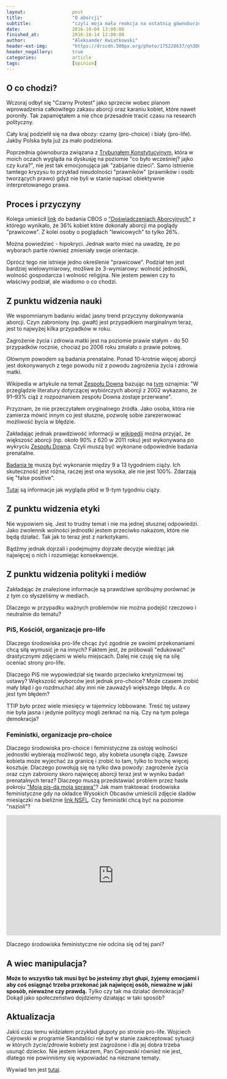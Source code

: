 ```yaml
---
layout:                 post
title:                  "O aborcji"
subtitle:               "czyli moja mała reakcja na ostatnią gównoburzę"
date:                   2016-10-04 13:00:00
finished_at:            2016-10-14 12:00:00
author:                 "Aleksander Kwiatkowski"
header-ext-img:         "https://drscdn.500px.org/photo/175228637/q%3D80_m%3D2000/682c5f3f88d2f2975727e0ccb0d08dbe"
header_nogallery:       true
categories:             article
tags:                   [opinion]
---
```


[cbos-dosw-aborcyjne]: http://www.cbos.pl/SPISKOM.POL/2013/K_060_13.PDF
[science1]: http://www3.interscience.wiley.com/cgi-bin/abstract/65500197/ABSTRACT
[wiki-down]: https://pl.wikipedia.org/wiki/Zesp%C3%B3%C5%82_Downa#Diagnostyka_prenatalna_i_badania_przesiewowe
[down-screening]: http://www.babycenter.com/0_screening-for-down-syndrome_1519375.bc?page=2
[wiki-tk-kryzys]: https://pl.wikipedia.org/wiki/Kryzys_wok%C3%B3%C5%82_Trybuna%C5%82u_Konstytucyjnego_w_Polsce
[9-week]: http://www.babycentre.co.uk/9-weeks-pregnant
[pis-da]: http://e5.pudelek.pl/19e1d26d09ff2f6eaa4230dff44f20177e7a4d81.jpg
[wo-okres]: http://m.natemat.pl/b8d602369c3d53ae49371995e6637a2f,640,0,0,0.png


O co chodzi?
------------

Wczoraj odbył się "Czarny Protest" jako sprzeciw wobec planom wprowadzenia
całkowitego zakasu aborcji oraz karaniu kobiet, które nawet poroniły. Tak zapamiętałem
a nie chce przesadnie tracić czasu na research polityczny.

Cały kraj podzielił się na dwa obozy: czarny (pro-choice) i biały (pro-life).
Jakby Polska była już za mało podzielona.

Poprzednia gównoburza związana z [Trybunałem Konstytucyjnym][wiki-tk-kryzys],
która w moich oczach
wygląda na dyskusję na poziomie "co było wcześniej? jajko czy kura?", nie jest
tak emocjonująca jak "zabijanie dzieci". Samo istnienie tamtego kryzysu to
przykład nieudolności "prawników" (prawników i osób tworzących prawo) gdyż
nie byli w stanie napisać obiektywnie interpretowanego prawa.

Proces i przyczyny
------------------

Kolega umieścił [link][cbos-dosw-aborcyjne] do badania CBOS o ["Doświadczeniach
Aborcyjnych"][cbos-dosw-aborcyjne] z którego wynikało, że 36% kobiet które
dokonały aborcji ma poglądy "prawicowe". Z kolei osoby o poglądach
"lewicowych" to tylko 26%.

Można powiedzieć - hipokryci. Jednak warto mieć na uwadzę, że po wyborach partie
również zmieniały swoje orientacje.

Oprócz tego nie istnieje jedno określenie "prawicowe". Podział ten jest bardziej
wielowymiarowy, możliwe że 3-wymiarowy: wolność jednostki, wolność gospodarcza i
wolność religijna. Nie jestem pewien czy to właściwy podział, ale wiadomo
o co chodzi.


Z punktu widzenia nauki
-----------------------

We wspomnianym badaniu widać jasny trend przyczyny dokonywania aborcji.
Czyn zabroniony (np. gwałt) jest przypadkiem marginalnym teraz, jest to najwyżej
kilka przypadków w roku.

Zagrożenie życia i zdrowia matki
jest na poziomie prawie stałym - do 50 przypadków rocznie, chociaż
po 2006 roku zmalało o prawie połowę.

Głównym powodem są badania prenatalne. Ponad 10-krotnie więcej aborcji jest dokonywanych
z tego powodu niż z powodu zagrożenia życia i zdrowia matki.

Wikipedia w artykule na temat [Zespołu Downa][wiki-down] bazując na [tym][science1] oznajmia:
"W przeglądzie literatury dotyczącej wybiórczych aborcji z 2002 wykazano, że 91–93% ciąż z rozpoznaniem zespołu Downa zostaje przerwane".

Przyznam, że nie przeczytałem oryginalnego źródła. Jako osoba, która nie zamierza
mówić innym co jest słuszne, pozwolę sobie zarezerwować możliwość bycia w błędzie.

Zakładając jednak prawdziwość informacji w [wikipedii][wiki-down] można przyjąć, że
większość aborcji (np. około 90% z 620 w 2011 roku) jest wykonywana po wykryciu
[Zespołu Downa][wiki-down]. Czyli muszą być wykonane odpowiednie badania prenatalne.

[Badania te][down-screening] muszą być wykonanie między 9 a 13 tygodniem ciąży.
Ich skuteczność jest różna, raczej jest ona wysoka, ale nie jest 100%. Zdarzają
się "false positive".

[Tutaj][9-week] są informacje jak wygląda płód w 9-tym tygodniu ciąży.

Z punktu widzenia etyki
-----------------------

Nie wypowiem się. Jest to trudny temat i nie ma jednej słusznej odpowiedzi.
Jako zwolennik wolności jednostki jestem przeciwko nakazom, które nie będą
działać. Tak jak to teraz jest z narkotykami.

Bądźmy jednak dojrzali i podejmujmy dojrzałe decyzje wiedząc jak najwięcej o
nich i rozumiejąc konsekwencje.


Z punktu widzenia polityki i mediów
-----------------------------------

Zakładając że znalezione informacje są prawdziwe spróbujmy porównać je z tym
co słyszeliśmy w mediach.

Dlaczego w przypadku ważnych problemów nie można podejść rzeczowo i neutralnie do
tematu?

### PiS, Kościół, organizacje pro-life

Dlaczego środowiska pro-life chcąc żyć zgodnie ze swoimi przekonaniami
chcą siłą wymusić je na innych? Faktem jest, że próbowali "edukować" drastycznymi
zdjęciami w wielu miejscach. Dalej nie czuję się na silę oceniać strony pro-life.

Dlaczego PiS nie wypowiedział się twardo przeciwko kretynizmowi tej ustawy?
Większość wyborców jest jednak pro-choice? Może czasem zrobić mały błąd
i go rozdmuchać aby inni nie zauważyli większego błędu. A co jest tym błędem?

TTIP było przez wiele miesięcy w tajemnicy lobbowane. Treść tej ustawy nie była
jasna i jedynie politycy mogli zerknać na nią. Czy na tym polega demokracja?

### Feministki, organizacje pro-choice

Dlaczego środowiska pro-choice i feministyczne za ostoję wolności jednostki
wybierają możliwość tego, aby kobieta usunęła ciążę. Zawsze kobieta może wyjechać za
granicę i zrobić to tam, tylko to trochę więcej kosztuje.
Dlaczego powołują się na tylko dwa powody: zagrożenie życia oraz czyn zabroiony
skoro najwięcej aborcji teraz jest w wyniku badań prenatalnych teraz?
Dlaczego muszą przedstawiać problem przez hasła pokroju
["Moja pis-da moja sprawa"][pis-da]? Jak mam traktować środowiska feministyczne
gdy na okładce Wysokich Obcasów umieścili zdjęcie śladów miesiączki
na bieliźnie [link NSFL][wo-okres]. Czy feministki chcą być na poziomie
"nazioli"?

<iframe width="560" height="315" src="https://www.youtube.com/embed/_3ijz7VL5Io" frameborder="0" allowfullscreen></iframe>

Dlaczego środowiska feministyczne nie odcina się od tej pani?



A wiec manipulacja?
-------------------

**Może to wszystko tak musi być bo jesteśmy zbyt głupi, żyjemy emocjami i
aby coś osiągnąć trzeba przekonać jak najwięcej osób, nieważne w jaki sposób,
nieważne czy prawdą.**
Tylko czy tak ma działać demokracja? Dokąd jako społeczeństwo dojdziemy
działając w taki sposób?

<!--
notka na później

http://www.wysokieobcasy.pl/wysokie-obcasy/1,149982,20757755,kobiety-strajkuja-a-mezczyzni-wsparcie-sie-przyda-byle-madre.html?disableRedirects=true

http://www.wysokieobcasy.pl/wysokie-obcasy/1,100865,19910451,mesplikacja-to-co-powie-mezczyzna-bedzie-ciekawsze.html

-->

Aktualizacja
------------

Jakiś czas temu widziałem przykład głupoty po stronie pro-life. Wojciech
Cejrowski w programie Skandaliści nie był w stanie zaakceptować
sytuacji w których życie/zdrowie kobiety jest zagrożone i dla jej dobra trzeba
usunąć dziecko. Nie jestem lekarzem, Pan Cejrowski również nie jest, dlatego
nie powinniśmy się wypowiadać na nieznane tematy.

Wywiad ten jest [tutaj](https://www.youtube.com/watch?v=mgep1XU98R4).
